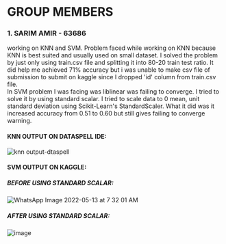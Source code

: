 # GROUP MEMBERS
### 1. SARIM AMIR - 63686 
working on KNN and SVM.
Problem faced while working on KNN because KNN is best suited and usually used on small dataset. I solved the problem by just only using train.csv file and splitting it into 80-20 train test ratio. It did help me achieved 71% accuracy but i was unable to make csv file of submission to submit on kaggle since I dropped 'id' column from train.csv file. \
In SVM problem I was facing was liblinear was failing to converge. I tried to solve it by using standard scalar. I tried to scale data to 0 mean, unit standard deviation using Scikit-Learn's StandardScaler. What it did was it increased accuracy from 0.51 to 0.60 but still gives failing to converge warning.
#### KNN OUTPUT ON DATASPELL IDE:

![knn output-dtaspell](https://user-images.githubusercontent.com/73839879/168310337-d3578c60-1202-4e3b-bf2a-5475423ffb68.PNG)

#### SVM OUTPUT ON KAGGLE:
##### BEFORE USING STANDARD SCALAR:
![WhatsApp Image 2022-05-13 at 7 32 01 AM](https://user-images.githubusercontent.com/73839879/168313252-9aa10341-73c3-480c-8060-eb5d9a1024ba.jpeg)

##### AFTER USING STANDARD SCALAR:
![image](https://user-images.githubusercontent.com/73839879/168312746-b1a5b15e-c26f-47a0-83b2-8dcc1c8bd254.png)
